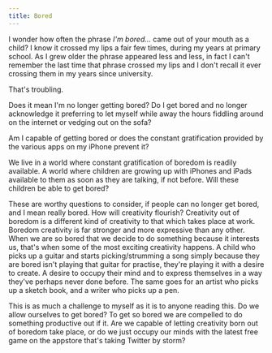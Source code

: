 ```yaml
---
title: Bored
---
```

I wonder how often the phrase _I'm bored…_ came out of your mouth as a child? I know it crossed my lips a fair few times, during my years at primary school. As I grew older the phrase appeared less and less, in fact I can't remember the last time that phrase crossed my lips and I don't recall it ever crossing them in my years since university.

That's troubling.

Does it mean I'm no longer getting bored? Do I get bored and no longer acknowledge it preferring to let myself while away the hours fiddling around on the internet or vedging out on the sofa?

Am I capable of getting bored or does the constant gratification provided by the various apps on my iPhone prevent it?

We live in a world where constant gratification of boredom is readily available. A world where children are growing up with iPhones and iPads available to them as soon as they are talking, if not before. Will these children be able to get bored?

These are worthy questions to consider, if people can no longer get bored, and I mean really bored. How will creativity flourish? Creativity out of boredom is a different kind of creativity to that which takes place at work. Boredom creativity is far stronger and more expressive than any other. When we are so bored that we decide to do something because it interests us, that's when some of the most exciting creativity happens. A child who picks up a guitar and starts picking/strumming a song simply because they are bored isn't playing that guitar for practise, they're playing it with a desire to create. A desire to occupy their mind and to express themselves in a way they've perhaps never done before. The same goes for an artist who picks up a sketch book, and a writer who picks up a pen.

This is as much a challenge to myself as it is to anyone reading this. Do we allow ourselves to get bored? To get so bored we are compelled to do something productive out if it. Are we capable of letting creativity born out of boredom take place, or do we just occupy our minds with the latest free game on the appstore that's taking Twitter by storm?

